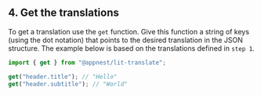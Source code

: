 ## 4. Get the translations

To get a translation use the `get` function. Give this function a string of keys (using the dot notation) that points to the desired translation in the JSON structure. The example below is based on the translations defined in `step 1`.

```typescript
import { get } from "@appnest/lit-translate";

get("header.title"); // "Hello"
get("header.subtitle"); // "World"
```
